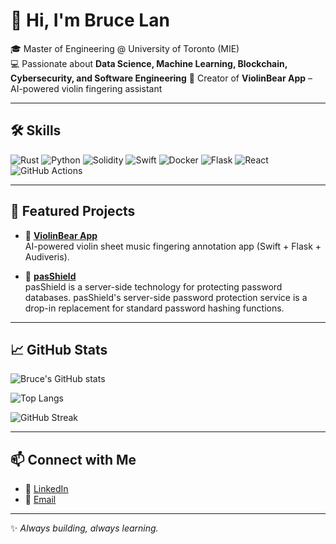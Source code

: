 # 👋 Hi, I'm Bruce Lan  

🎓 Master of Engineering @ University of Toronto (MIE)  
💻 Passionate about **Data Science, Machine Learning, Blockchain, Cybersecurity, and Software Engineering** 
🎻 Creator of **ViolinBear App** – AI-powered violin fingering assistant  

---

## 🛠️ Skills

![Rust](https://img.shields.io/badge/Rust-000000?style=for-the-badge&logo=rust&logoColor=white)
![Python](https://img.shields.io/badge/Python-3776AB?style=for-the-badge&logo=python&logoColor=white)
![Solidity](https://img.shields.io/badge/Solidity-363636?style=for-the-badge&logo=solidity&logoColor=white)
![Swift](https://img.shields.io/badge/Swift-FA7343?style=for-the-badge&logo=swift&logoColor=white)
![Docker](https://img.shields.io/badge/Docker-2496ED?style=for-the-badge&logo=docker&logoColor=white)
![Flask](https://img.shields.io/badge/Flask-000000?style=for-the-badge&logo=flask&logoColor=white)
![React](https://img.shields.io/badge/React-20232A?style=for-the-badge&logo=react&logoColor=61DAFB)
![GitHub Actions](https://img.shields.io/badge/GitHub_Actions-2088FF?style=for-the-badge&logo=github-actions&logoColor=white)

---

## 📂 Featured Projects  

- 🎻 [**ViolinBear App**](https://github.com/Bruce-Lan00/ViolinBear)  
  AI-powered violin sheet music fingering annotation app (Swift + Flask + Audiveris).  

- 🐶 [**pasShield**](https://github.com/shshengeng/pasShield)  
  pasShield is a server-side technology for protecting password databases. pasShield's server-side password protection service is a drop-in replacement for standard password hashing functions.  


---

## 📈 GitHub Stats  

![Bruce's GitHub stats](https://github-readme-stats.vercel.app/api?username=Bruce-Lan00&show_icons=true&theme=radical)  

![Top Langs](https://github-readme-stats.vercel.app/api/top-langs/?username=Bruce-Lan00&layout=compact&theme=radical)  

![GitHub Streak](https://streak-stats.demolab.com?user=Bruce-Lan00&theme=radical)


---

## 📫 Connect with Me  

- 💼 [LinkedIn](https://www.linkedin.com/in/tianchen-lan-762595180/)  
- 📧 [Email](VA3CNM@Gmail.com)  

---
✨ *Always building, always learning.*  

